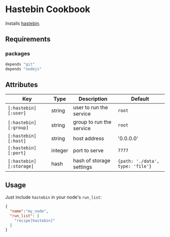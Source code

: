 # Hastebin Cookbook

Installs [hastebin](https://github.com/seejohnrun/haste-server).

## Requirements

### packages

```ruby
depends "git"
depends "nodejs"
```

## Attributes

| Key                     | Type    | Description              | Default                          |
|-------------------------|---------|--------------------------|----------------------------------|
| `[:hastebin][:user]`    | string  | user to run the service  | `root`                           |
| `[:hastebin][:group]`   | string  | group to run the service | `root`                           |
| `[:hastebin][:host]`    | string  | host address             | '0.0.0.0'                        |
| `[:hastebin][:port]`    | integer | port to serve            | `7777`                           |
| `[:hastebin][:storage]` | hash    | hash of storage settings | `{path: './data', type: 'file'}` |

## Usage

Just include `hastebin` in your node's `run_list`:

```json
{
  "name":"my_node",
  "run_list": [
    "recipe[hastebin]"
  ]
}
```
